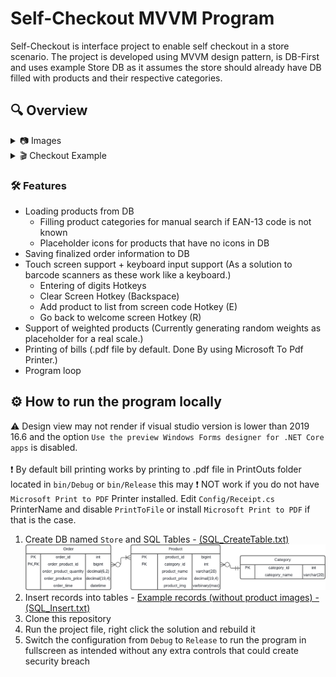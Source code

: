 # Self-Checkout MVVM Program
Self-Checkout is interface project to enable self checkout in a store scenario. The project is developed using MVVM design pattern, is DB-First and uses example Store DB as it assumes the store should already have DB filled with products and their respective categories.

## 🔍 Overview
<details>
	<summary>📷 Images</summary>
  	<div align="center">
		<br />
		<h4>Welcome View</h4><br />
		<img alt="Welcome View img" src="resources/welcomeView.png" width="480" />
		<h4>Checkout View</h4><br />
		<img alt="Checkout View img" src="resources/checkoutView.png" width="480" />
		<h4>Post Purchase View</h4><br />
		<img alt="Post Purchase View img" src="resources/postPurchaseView.png" width="480" />
		<h4>Printed Sample Bill</h4><br />
		<img alt="Sample Bill img" src="resources/sampleBill.png" />
	</div>
</details>
<details>
	<summary>🎬 Checkout Example</summary>
	<div align="center">
		<h4>Checkout Example</h4>
		<img alt="Checkout Example gif" src="resources/checkoutView.gif" width="640" />
</details>
<h3>🛠 Features</h3>
<ul>
	<li>Loading products from DB
		<ul>
			<li>Filling product categories for manual search if EAN-13 code is not known</li>
			<li>Placeholder icons for products that have no icons in DB</li>
	    </ul>
	</li>
	<li>Saving finalized order information to DB</li>
	<li>Touch screen support + keyboard input support (As a solution to barcode scanners as these work like a keyboard.)
		<ul>
			<li>Entering of digits Hotkeys</li>
			<li>Clear Screen Hotkey (Backspace)</li>
			<li>Add product to list from screen code Hotkey (E)</li>
			<li>Go back to welcome screen Hotkey (R)</li>
	    </ul>
	</li>
	<li>Support of weighted products (Currently generating random weights as placeholder for a real scale.)</li>
	<li>Printing of bills (.pdf file by default. Done By using Microsoft To Pdf Printer.)</li>
	<li>Program loop</li>
</ul>


## ⚙ How to run the program locally
⚠ Design view may not render if visual studio version is lower than 2019 16.6 and the option `Use the preview Windows Forms designer for .NET Core apps` is disabled.<br /><br />
❗ By default bill printing works by printing to .pdf file in PrintOuts folder located in `bin/Debug` or `bin/Release` this may ❗ NOT work if you do not have `Microsoft Print to PDF` Printer installed. Edit `Config/Receipt.cs` PrinterName and disable `PrintToFile` or install `Microsoft Print to PDF` if that is the case.
1. Create DB named `Store` and SQL Tables - [(SQL_CreateTable.txt)](SQL_CreateTable.txt)
<kbd><img src="resources/dbDiagram.png" /></kbd>
2. Insert records into tables - [Example records (without product images) - (SQL_Insert.txt)](SQL_Insert.txt)
3. Clone this repository
4. Run the project file, right click the solution and rebuild it
5. Switch the configuration from `Debug` to `Release` to run the program in fullscreen as intended without any extra controls that could create security breach
